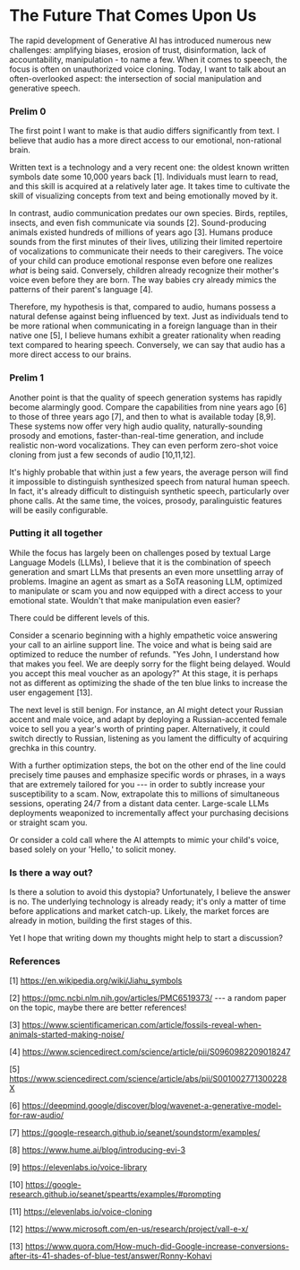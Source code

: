 # The Future That Comes Upon Us #

The rapid development of Generative AI has introduced numerous new challenges: amplifying biases, erosion of trust, disinformation, lack of accountability, manipulation - to name a few.
When it comes to speech, the focus is often on unauthorized voice cloning. Today, I want to talk about an often-overlooked aspect: the intersection of social manipulation and generative speech.

### Prelim 0 ###

The first point I want to make is that audio differs significantly from text. I believe that audio has a more direct access to our emotional, non-rational brain.

Written text is a technology and a very recent one: the oldest known written symbols date some 10,000 years back [1]. Individuals must learn to read, and this skill is acquired at a relatively later age. It takes time to cultivate the skill of visualizing concepts from text and being emotionally moved by it.

In contrast, audio communication predates our own species. Birds, reptiles, insects, and even fish communicate via sounds [2]. Sound-producing animals existed hundreds of millions of years ago [3]. Humans produce sounds from the first minutes of their lives,  utilizing their limited repertoire of vocalizations to communicate their needs to their caregivers. The voice of your child can produce emotional response even before one realizes _what_ is being said. Conversely, children already recognize their mother's voice even before they are born. The way babies cry already mimics the patterns of their parent's language [4].


Therefore, my hypothesis is that, compared to audio, humans possess a natural defense against being influenced by text. Just as individuals tend to be more rational when communicating in a foreign language than in their native one [5], I believe humans exhibit a greater rationality when reading text compared to hearing speech. Conversely, we can say that audio has a more direct access to our brains.


### Prelim 1 ###

Another point is that the quality of speech generation systems has rapidly become alarmingly good. Compare the capabilities from nine years ago [6] to those of three years ago [7], and then to what is available today [8,9]. These systems now offer very high audio quality, naturally-sounding prosody and emotions, faster-than-real-time generation, and include realistic non-word vocalizations. They can even perform zero-shot voice cloning from just a few seconds of audio [10,11,12].

It's highly probable that within just a few years, the average person will find it impossible to distinguish synthesized speech from natural human speech. In fact, it's already difficult to distinguish synthetic speech, particularly over phone calls. At the same time, the voices, prosody, paralinguistic features will be easily configurable. 

### Putting it all together ###

While the focus has largely been on challenges posed by textual Large Language Models (LLMs), I believe that it is the combination of speech generation and smart LLMs that presents an even more unsettling array of problems. Imagine an agent as smart as a SoTA reasoning LLM, optimized to manipulate or scam you and now equipped with a direct access to your emotional state. Wouldn't that make manipulation even easier?

There could be different levels of this.

Consider a scenario beginning with a highly empathetic voice answering your call to an airline support line. The voice and what is being said are optimized to reduce the number of refunds. "Yes John, I understand how that makes you feel. We are deeply sorry for the flight being delayed. Would you accept this meal voucher as an apology?" At this stage, it is perhaps not as different as optimizing the shade of the ten blue links to increase the user engagement [13].

The next level is still benign. For instance, an AI might detect your Russian accent and male voice, and adapt by deploying a Russian-accented female voice to sell you a year's worth of printing paper. Alternatively, it could switch directly to Russian, listening as you lament the difficulty of acquiring grechka in this country.

With a further optimization steps, the bot on the other end of the line could precisely time pauses and emphasize specific words or phrases, in a ways that are extremely tailored for you --- in order to subtly increase your susceptibility to a scam. Now, extrapolate this to millions of simultaneous sessions, operating 24/7 from a distant data center. Large-scale LLMs deployments weaponized to incrementally affect your purchasing decisions or straight scam you.

Or consider a cold call where the AI attempts to mimic your child's voice, based solely on your 'Hello,' to solicit money.


### Is there a way out? ###

Is there a solution to avoid this dystopia? Unfortunately, I believe the answer is no. The underlying technology is already ready; it's only a matter of time before applications and market catch-up. Likely, the market forces are already in motion, building the first stages of this.

Yet I hope that writing down my thoughts might help to start a discussion?

### References ###


[1] https://en.wikipedia.org/wiki/Jiahu_symbols

[2] https://pmc.ncbi.nlm.nih.gov/articles/PMC6519373/ --- a random paper on the topic, maybe there are better references!

[3] https://www.scientificamerican.com/article/fossils-reveal-when-animals-started-making-noise/

[4] https://www.sciencedirect.com/science/article/pii/S0960982209018247

[5] https://www.sciencedirect.com/science/article/abs/pii/S001002771300228X

[6] https://deepmind.google/discover/blog/wavenet-a-generative-model-for-raw-audio/

[7] https://google-research.github.io/seanet/soundstorm/examples/

[8] https://www.hume.ai/blog/introducing-evi-3

[9] https://elevenlabs.io/voice-library

[10] https://google-research.github.io/seanet/speartts/examples/#prompting

[11] https://elevenlabs.io/voice-cloning

[12] https://www.microsoft.com/en-us/research/project/vall-e-x/

[13] https://www.quora.com/How-much-did-Google-increase-conversions-after-its-41-shades-of-blue-test/answer/Ronny-Kohavi
